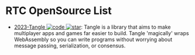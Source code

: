 # RTC OpenSource List

- [2023-Tangle ![code](https://martrix-usa.oss-accelerate.aliyuncs.com/logo/code.svg) ![star](https://img.shields.io/github/stars/kettle11/tangle)](https://github.com/kettle11/tangle): Tangle is a library that aims to make multiplayer apps and games far easier to build. Tangle 'magically' wraps WebAssembly so you can write programs without worrying about message passing, serialization, or consensus.
